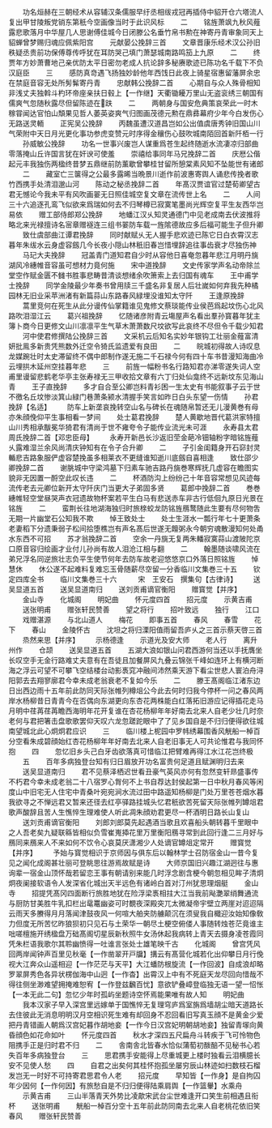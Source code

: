 <!-- { "loadSidebar": true } -->
　　功名烜赫在三朝经术从容辅汉条儒服早纡丞相绂戎冠再插侍中貂开仓六塔流人复出甲甘陵叛党销东第秖今空画像当时于此识风标
　　二
　　铭旌萧飒九秋风薤露悲歌落月中华屋几人思谢傅佳城今日闭滕公名垂竹帛书勲在神寄丹青审象同天上貂蝉曾梦赐归魂应佩紫阳宫
　　元献晏公挽辞三首
　　文章晋康乐经术汉公孙旧秩疑丞贵前功保傅尊传呼犹在耳防哭己填门萧瑟城南路鸣笳上九原
　　二
　　终贾年方妙萧曹地己亲优防太平日密勿老成人抗论辞多秘赓歌迹已陈功名千载下不负汉庭臣
　　三
　　感防真竒遇飞扬独妙龄他年西饯日此夜上骑星宿惠留藩屏余忠在禁庭音容无处所髣髴寄丹青
　　忠献韩公挽辞二首
　　心期自与众人殊骨相知非浅丈夫独斡斗杓环帝座亲扶日毂上【一作继】天衢锄耰万里山无盗衮绣三朝国有儒爽气忽随秋露尽但留陈迹在趺
　　二
　　两朝身与国安危典策哀荣此一时木稼甞闻达官怕山頽果见哲人萎英姿爽气归图画茂德元勲在鼎彞幕府少年今白发伤心无路送灵輀
　　正宪吴公挽辞
　　丙魏虽遭汉道昌岂如公出值虞唐秀钟旧国山川气荣附中天日月光更化事功参虎变赞元时序得金穰伤心鼓吹城南陌回首新阡栢一行
　　孙威敏公挽辞
　　功名一世事兴废岂人谋重爲苍生起终随逝水流凄凉归部曲零落掩山丘许国言犹在奸谀可使羞
　　崇禧给事同年马兄挽辞二首
　　庆厯公偕起元丰我独伤两楹终昔梦五鼎继前防薰歇曾攀桂甘留所憩棠素风知不坠能世有诸郎
　　二
　　藏室亡三箧得之公最多露晞当晩景川逝作前波惠寄舆人诵悲传挽者歌竹西携手处清泪邈山河
　　陈动之秘丞挽辞二首
　　年髙汉贾谊官过楚荀卿望古君无憾论今我未平有风吹画翣无日照佳城空复文章在流传世上名
　　二
　　人间三十六追逐孔鸾飞似欲来爲瑞如何去不归琴樽已寂寞笔墨尚光辉空复平生友西华岂易依
　　赠工部侍郎郑公挽辞
　　地蟠江汉乆知灵通德门中见老成南去伏波推将略北来光禄擅诗名宻章赠襚连三组书翣防车载一旌隂德故应多后福可能生子但升卿
　　致仕虞部曲江谭君挽辞
　　同时献赋乆无人握手悲欢迹已陈它日白衣霄汉志暮年朱绂水云身虚容劔几今长夜小隠山林秖旧春岂惜埋辞追往事齿衰才尽独伤神
　　马玘大夫挽辞
　　冠盖青门道知君自少时从容他日喜奄忽暮年悲江月明丹旐湖风冷繐帷音容虽可想材力竟何施
　　宋中道挽辞
　　文史传家学声名动帝除兰堂空作赋金匮不雠书胜事悲畴昔清谈想绪余吹箫索上去归国有魂车
　　王中甫学士挽辞
　　同学金陵最少年奏书曾用牍三千盛名非复居人后壮嵗如何弃我先种橘园林无旧业采苹洲渚有新篇蒜山东路春风緑埋没谁知太守阡
　　王逢原挽辞
　　蒿里竞何在死生从此分谩传仙掌籍谁见鬼修文蔡琰能传业侯芭爲起坟伤心北风路吹泪湿江云
　　葛兴祖挽辞
　　忆随诸彦附青云塲屋声名看出羣孙寳暮年犹主簿卜商今日更修文山川凛凛平生气草木萧萧数尺坟欲写此哀终不尽但令千载少知君
　　河中使君修撰陆公挽辞三首
　　文采机云后知名实妙年银钩工壮丽金薤富清妍批鳯多新贵凭熊数外迁空令猗氏监遗爱有良田
　　二
　　皖城初得故人诗叹息龙媒踠壮时太史滞留终不偶中郎制作遂无施二千石禄今何有四十车书昔漫知海曲冷云埋拱木延州空挂暮年悲
　　三
　　前旌一幅粉书名行路知君亦涕零遂失词人空甫里谩留悲鹤老华亭主张寿禄无三甲收拾文章有六丁归处仙龛终不远新坟东见海山青
　　王子直挽辞
　　多才自合至公卿岂料青衫困一生太史有书能叙事子云于世不徼名丘坟惨淡箕山緑门巷萧条颍水清握手笑言如昨日白头东望一伤情
　　孙君挽辞【名适】
　　防车上新垄哀挽转空山名与碑长在魂随帛暂还无儿漫黄巻有母亦朱顔俛仰平生事相看一梦间
　　处士葛君挽辞
　　楚人黄歇地晋代葛洪家特擅山川秀相承黻冕华猗君有清尚于世不雍夸令子能传业流光未可涯
　　永寿县太君周氏挽辞二首【邓忠臣母】
　　永寿开新邑长沙返旧茔金葩冷钿轴粉字暗铭旌薤乆露难湿兰余风尚清庆钟知有在令子合升卿
　　二
　　子引金闺籍身开石窌封灵輴悲吉路象服俨虚容楚挽虽多相莱衣不更缝谁知逝川底劔自喜相逢
　　致仕邵少卿挽辞二首
　　谢朓城中守梁鸿墓下归素车驰吉路丹旐巻寒辉抚几虚容在瞻图实貌非无因置一酹空此叹长违
　　二
　　杯酒防沟上纷纷己十年音容常想见风迹每流传老去元卿位新开太守阡庆门当更大子弟固多贤
　　葛郎中挽辞二首
　　巻巻繐帷轻空堂昼哭声衣冠遗故物杯案若平生白马有悲送赤车非古行低佪九原日光景在铭旌
　　二
　　蛮荆长往地湖海独归时旅榇蛟龙防铭旌鴈鹜随此生要有尽何物吿无期一片幽堂石公知我不欺
　　悼王致处士
　　处士生涯水一瓢行年七十更萧条老妻稻下分遗秉弱子松间拾堕樵岂有声名髙后世遂无饘粥永今朝穷魂散漫知何处甬水东西不可招
　　苏才翁挽辞二首
　　空余一丹旐无复两朱轓寂寞蒜山渡陂陀京口原音容归绘画才业付儿孙尚有故人泪沧江相与翻
　　二
　　翰墨随谈啸风流在弟兄浮名同逆旅壮志负平生使节何年去防车故老迎悠悠京口外落日照铭旌
　　悼慧休
　　休公遂不起难料复难忘玉骨随薪尽空留一分香临川文集巻三十五
　　钦定四库全书
　　临川文集巻三十六　　　宋　王安石　撰集句【古律诗】
　　送吴显道五首
　　送吴显道南归
　　送刘贡甫谪官衡阳
　　赠寳觉【并序】
　　金山寺
　　化城阁
　　明妃曲
　　怀元度四首
　　招元度
　　示黄吉甫
　　送张明甫
　　赠张轩民赞善
　　望之将行
　　招叶致远
　　独行
　　江口
　　戏赠湛源
　　与北山道人
　　梅花
　　即事五首
　　春风
　　春雪
　　花下
　　春山
　　金陵怀古
　　沈坦之将归溧阳值雨留吾庐乆之三首示蔡天啓三首
　　烝然来思【并序】
　　示杨德逢
　　示道光及安大师
　　老人行
　　离升州作
　　仓颉
　　送吴显道五首
　　五湖大浪如银山问君西游何当还以手抚膺坐长叹空手无金行路难丈夫意有在吾徒且加餐屏风九叠云锦张千峰如连环上有横河断海之浮云可望不可攀飞空结楼台动影褭窕冲融间沛然乘天游下看尘世悲人寰泊舟浔阳郭去去翔寥廓君今幸未成老翁衰老不复如今乐
　　二
　　滕王髙阁临江渚东边日出西边雨十五年前此防同天际张帷列樽俎公今此去何时归我今停杯一问之春风两岸水杨柳昔日青青今在否偶向东湖更向东杏花两株能白红落拓旧游应记得插花走马月明中荏苒荏苒瞻西海明年花开复谁在杏花杨柳年年好南去北来人自老少壮几时奈老何与君把箸击盘歌歌罢仰天叹六龙忽蹉跎眼中了了见乡国自是不归归便得欲往城南望城北此心炯炯君应识
　　三
　　临川楼上柅园中罗帏绣幕围香风觥船一棹百分空看朱成碧顔始红杏花杨柳年年好南去北来人自老旧事无人可共论惟君与我同怀抱
　　四
　　忽忆旧乡头己白牙齿欲落真可惜临江把臂难再得江水江花岂终极
　　五
　　百年多病独登台知有归日眉放开功名富贵何足道且赋渊明归去来
　　送吴显道南归
　　君不见蔡泽栖迟世看丑豪气英风亦何有忽然变轩昻盛事传不朽君今幸未成老翁二十八宿罗心胷何不上书自荐达封侯起第一日中秋月春风等闲度山中旧宅无人住宅中青桑叶宛宛涧水流过田中路遥知杨柳是门处万里苍苍烟水暮我欲寻之不惮远君又暂来还径去红亭驿路挂城头忆君秖欲苦死留天际张帷列罇俎君歌声酸辞且苦人生憔悴生理难使人听此凋朱顔劝君更尽一杯酒明日路长山复山
　　送刘贡甫谪官衡阳
　　刘郎刘郎莫先起遇酒当歌且欢喜船头朝转暮千里眼中之人吾老矣九疑联緜皆相似负雪崔嵬揷花里万里衡阳鴈寻常到此回行逢二三月好与鴈同来鴈来人不来如何不饮令心哀莫厌潇湘少人处谪官罇俎定常开
　　赠寳觉【并序】
　　予始与寳觉相识于京师因与俱东后以翰林学士召防宿金山一昔今复见之闻化成阁甚壮丽可登眺思往游焉故赋是诗
　　大师京国旧兴趣江湖迥往与惠询辈一宿金山顶怀哉若留恋王事有朝请别来能几时浮念剧含梗今朝忽相见眸子清炯炯夜阑接软语令人发深省化城出天半远色有诸岭白首对汀州犹思理烟艇
　　金山寺
　　招提凭髙冈四面断行旅胜地犹在险浮梁褭相拄大江当我前飐灔翠绡舞通流与厨防甘美胜牛乳扣栏出鼋鼍幽姿可时覩夜深殿突兀太微凝帝宇壁立两崖对迢迢隔云雨天多賸得月月落闻津鼓夜风一何喧大舶夹防艣颠沉在须叟我自檝迎汝始知像敎力但度无所苦忆昨狼狈初只见石与土荣华一朝尽土梗空俯偻人事随转烛苍茫竟谁主咄嗟檀施开绣楹盘万础髙阁切星辰新秋照牛女汤休起我病转上青天去摄身凌苍霞同凭朱栏语我歌尔其聆幽愤得一吐谁言张处士雄笔映千古
　　化城阁
　　曾宫凭风回两岸闻钟声百里见秋毫【一作凿翠开戸牖】搆云有髙营化城若化出仰攀日月行俛视大江奔众山遥相迎【一作茫茫与天平】大江蟠防根旋流【一作回波】自成浪却略罗翠屏秀色各异状楞伽海中山迥【一作杳】出霄汉上中有不死庭天龙尽回向惜哉不得往侧坐渺难望拥掩难恕宥【一作登兹飜百忧】意欲铲叠嶂登临独无语一望一怊怅【一本无此二句】忽忆少年时孤屿坐题诗空怀焉能果唯有故人知
　　明妃曲
　　我本汉家子早入深宫里远嫁单于国憔悴无复理穹庐爲室旃爲墙胡尘暗天道路长去住彼此无消息明明汉月空相识死生难有却回身不忍回看旧写真玉顔不是黄金少爱把丹青错画人朝爲汉宫妃暮作胡地妾【一作今日汉宫妃明朝胡地妾】独留青塜向黄昏顔色如花命如叶
　　怀元度四首
　　秋水才深四五尺扁舟斗转疾于飞可怜物色阻携手正是归时君不归
　　二
　　舎南舎北皆春水恰似蒲萄初酦醅不见秘书心若失百年多病独登台
　　三
　　思君携手安能得上尽重城更上楼时独看云泪横臆长安不见使人愁
　　四
　　自君之出矣何其桂怀抱孤坐屡穷辰山林迹如扫数枝石榴发岂无一时好不可持寄君思君令人老
　　招元度
　　早知皆【一作身】是自拘囚年少因何【一作何因】有旅愁自是不归归便得陆乘肩舆【一作篮轝】水乘舟
　　示黄吉甫
　　三山半落青天外势比凌歊宋武台尘世难逢开口笑生前相遇且衔杯
　　送张明甫
　　觥船一棹百分空十五年前此防同南去北来人自老桃花依旧笑春风
　　赠张轩民赞善
